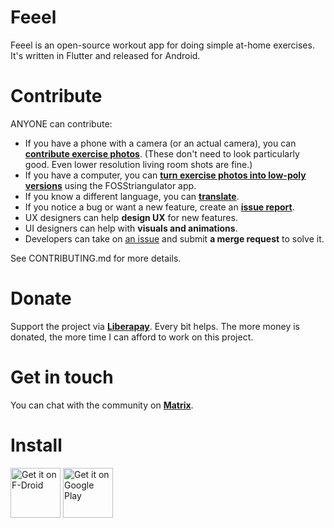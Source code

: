 Feeel
=====

Feeel is an open-source workout app for doing simple at-home exercises. It's written in Flutter and released for Android.

Contribute
====

ANYONE can contribute:
- If you have a phone with a camera (or an actual camera), you can **[contribute exercise photos](https://gitlab.com/enjoyingfoss/feeel/-/issues/10)**. (These don't need to look particularly good. Even lower resolution living room shots are fine.)
- If you have a computer, you can **[turn exercise photos into low-poly versions](https://gitlab.com/enjoyingfoss/feeel/-/wikis/Processing-photos)** using the FOSStriangulator app.
- If you know a different language, you can **[translate](https://hosted.weblate.org/projects/feeel/)**.
- If you notice a bug or want a new feature, create an **[issue report](https://gitlab.com/enjoyingfoss/feeel/-/issues/new)**.
- UX designers can help **design UX** for new features.
- UI designers can help with **visuals and animations**.
- Developers can take on [an issue](https://gitlab.com/enjoyingfoss/feeel/-/issues) and submit **a merge request** to solve it.

See CONTRIBUTING.md for more details.

Donate
=======
Support the project via **[Liberapay](https://liberapay.com/Feeel/)**. Every bit helps. The more money is donated, the more time I can afford to work on this project.

Get in touch
=======
You can chat with the community on **[Matrix](https://matrix.to/#/!jFShhgWHRXehKXrToU:matrix.org?via=matrix.org)**.

Install
====
[<img src="https://f-droid.org/badge/get-it-on.png"
      alt="Get it on F-Droid"
      height="80">](https://f-droid.org/packages/com.enjoyingfoss.feeel/)
[<img src="https://play.google.com/intl/en_us/badges/images/generic/en-play-badge.png"
      alt="Get it on Google Play"
      height="80">](https://play.google.com/store/apps/details?id=com.enjoyingfoss.feeel)
